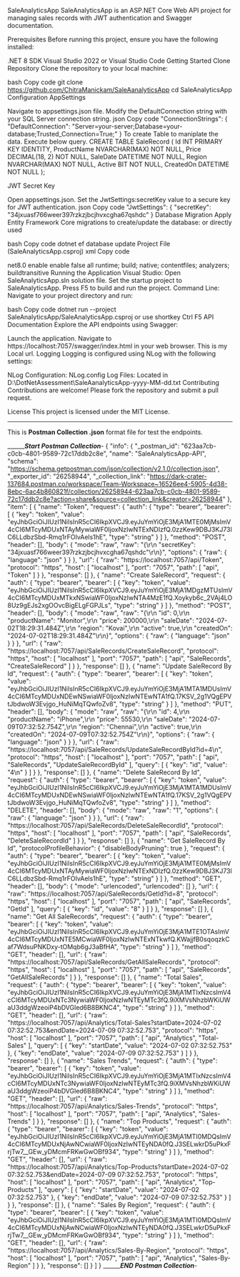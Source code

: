 SaleAnalyticsApp
SaleAnalyticsApp is an ASP.NET Core Web API project for managing sales records with JWT authentication and Swagger documentation.

Prerequisites
Before running this project, ensure you have the following installed:

.NET 8 SDK
Visual Studio 2022 or Visual Studio Code
Getting Started
Clone Repository
Clone the repository to your local machine:

bash
Copy code
git clone https://github.com/ChitraManickam/SaleAanalyticsApp
cd SaleAnalyticsApp
Configuration
AppSettings

Navigate to appsettings.json file.
Modify the DefaultConnection string with your SQL Server connection string.
json
Copy code
"ConnectionStrings": {
  "DefaultConnection": "Server=your-server;Database=your-database;Trusted_Connection=True;"
}
To create Table to maniplate the data. Execute below query.
CREATE TABLE SaleRecord (
    Id INT PRIMARY KEY IDENTITY,
    ProductName NVARCHAR(MAX) NOT NULL,
    Price DECIMAL(18, 2) NOT NULL,
    SaleDate DATETIME NOT NULL,
    Region NVARCHAR(MAX) NOT NULL,
    Active BIT NOT NULL,
    CreatedOn DATETIME NOT NULL
);

JWT Secret Key

Open appsettings.json.
Set the JwtSettings:secretKey value to a secure key for JWT authentication.
json
Copy code
"JwtSettings": {
  "secretKey": "34jxuasf766weer397rzkzjbcjhvxcgha67qshdc"
}
Database Migration
Apply Entity Framework Core migrations to create/update the database: or directly used

bash
Copy code
dotnet ef database update
Project File (SaleAnalyticsApp.csproj)
xml
Copy code
<Project Sdk="Microsoft.NET.Sdk.Web">

  <PropertyGroup>
    <TargetFramework>net8.0</TargetFramework>
    <Nullable>enable</Nullable>
    <ImplicitUsings>enable</ImplicitUsings>
    <InvariantGlobalization>false</InvariantGlobalization>
  </PropertyGroup>

  <ItemGroup>
    <!-- Packages -->
    <PackageReference Include="AutoMapper.Extensions.Microsoft.DependencyInjection" Version="12.0.1" />
    <PackageReference Include="Microsoft.AspNetCore.Authentication.JwtBearer" Version="8.0.6" />
    <PackageReference Include="Microsoft.EntityFrameworkCore.Design" Version="8.0.6">
      <PrivateAssets>all</PrivateAssets>
      <IncludeAssets>runtime; build; native; contentfiles; analyzers; buildtransitive</IncludeAssets>
    </PackageReference>
    <PackageReference Include="Microsoft.EntityFrameworkCore.SqlServer" Version="8.0.6" />
    <PackageReference Include="NLog" Version="5.3.2" />
    <PackageReference Include="NLog.Web.AspNetCore" Version="5.3.11" />
    <PackageReference Include="Swashbuckle.AspNetCore" Version="6.6.2" />
  </ItemGroup>

</Project>
Running the Application
Visual Studio:
Open SaleAnalyticsApp.sln solution file.
Set the startup project to SaleAnalyticsApp.
Press F5 to build and run the project.
Command Line:
Navigate to your project directory and run:

bash
Copy code
dotnet run --project SaleAnalyticsApp/SaleAnalyticsApp.csproj or use shortkey Ctrl F5
API Documentation
Explore the API endpoints using Swagger:

Launch the application.
Navigate to https://localhost:7057/swagger/index.html in your web browser. This is my Local url.
Logging
Logging is configured using NLog with the following settings:

NLog Configuration: NLog.config
Log Files: Located in D:\DotNetAssessment\SaleAanalyticsApp-yyyy-MM-dd.txt
Contributing
Contributions are welcome! Please fork the repository and submit a pull request.

License
This project is licensed under the MIT License.

____________________________________________________________________________________________________________________________________________________

This is **Postman Collection .json** format file for test the endpoints.

_________________________________________________________Start Postman Collection___________________________________________________-
{
	"info": {
		"_postman_id": "623aa7cb-c0cb-4801-9589-72c17ddb2c8e",
		"name": "SaleAnalyticsApp-API",
		"schema": "https://schema.getpostman.com/json/collection/v2.1.0/collection.json",
		"_exporter_id": "26258944",
		"_collection_link": "https://dark-crater-137684.postman.co/workspace/Team-Workspace~16526ee4-5905-4d38-8ebc-6ac4b860821f/collection/26258944-623aa7cb-c0cb-4801-9589-72c17ddb2c8e?action=share&source=collection_link&creator=26258944"
	},
	"item": [
		{
			"name": "Token",
			"request": {
				"auth": {
					"type": "bearer",
					"bearer": [
						{
							"key": "token",
							"value": "eyJhbGciOiJIUzI1NiIsInR5cCI6IkpXVCJ9.eyJuYmYiOjE3MjA1MTE0MjMsImV4cCI6MTcyMDUxNTAyMywiaWF0IjoxNzIwNTExNDIzfQ.0zzKew9DBJ3KJ73lC6LLdbzSbd-Rmq1rFOIvAels1hE",
							"type": "string"
						}
					]
				},
				"method": "POST",
				"header": [],
				"body": {
					"mode": "raw",
					"raw": "{\r\n  \"secretKey\": \"34jxuasf766weer397rzkzjbcjhvxcgha67qshdc\"\r\n}",
					"options": {
						"raw": {
							"language": "json"
						}
					}
				},
				"url": {
					"raw": "https://localhost:7057/api/Token",
					"protocol": "https",
					"host": [
						"localhost"
					],
					"port": "7057",
					"path": [
						"api",
						"Token"
					]
				}
			},
			"response": []
		},
		{
			"name": "Create SaleRecord",
			"request": {
				"auth": {
					"type": "bearer",
					"bearer": [
						{
							"key": "token",
							"value": "eyJhbGciOiJIUzI1NiIsInR5cCI6IkpXVCJ9.eyJuYmYiOjE3MjA1MDgzMTUsImV4cCI6MTcyMDUxMTkxNSwiaWF0IjoxNzIwNTA4MzE1fQ.Xoykyb6c_2VAj4LO8Uz9gEJs2xgOOvcBigELgFGPJLs",
							"type": "string"
						}
					]
				},
				"method": "POST",
				"header": [],
				"body": {
					"mode": "raw",
					"raw": "{\r\n  \"id\": 0,\r\n  \"productName\": \"Monitor\",\r\n  \"price\": 200000,\r\n  \"saleDate\": \"2024-07-02T18:29:31.484Z\",\r\n  \"region\": \"Kovai\",\r\n  \"active\": true,\r\n  \"createdOn\": \"2024-07-02T18:29:31.484Z\"\r\n}",
					"options": {
						"raw": {
							"language": "json"
						}
					}
				},
				"url": {
					"raw": "https://localhost:7057/api/SaleRecords/CreateSaleRecord",
					"protocol": "https",
					"host": [
						"localhost"
					],
					"port": "7057",
					"path": [
						"api",
						"SaleRecords",
						"CreateSaleRecord"
					]
				}
			},
			"response": []
		},
		{
			"name": "Update SaleRecord By Id",
			"request": {
				"auth": {
					"type": "bearer",
					"bearer": [
						{
							"key": "token",
							"value": "eyJhbGciOiJIUzI1NiIsInR5cCI6IkpXVCJ9.eyJuYmYiOjE3MjA1MTA1MDUsImV4cCI6MTcyMDUxNDEwNSwiaWF0IjoxNzIwNTEwNTA1fQ.17KSV_2g1VQgEPVtJbdwoW3Evjgo_HuNiMqTQwfoZv8",
							"type": "string"
						}
					]
				},
				"method": "PUT",
				"header": [],
				"body": {
					"mode": "raw",
					"raw": "{\r\n  \"id\": 4,\r\n  \"productName\": \"iPhone\",\r\n  \"price\": 55530,\r\n  \"saleDate\": \"2024-07-09T07:32:52.754Z\",\r\n  \"region\": \"Chennai\",\r\n  \"active\": true,\r\n  \"createdOn\": \"2024-07-09T07:32:52.754Z\"\r\n}",
					"options": {
						"raw": {
							"language": "json"
						}
					}
				},
				"url": {
					"raw": "https://localhost:7057/api/SaleRecords/UpdateSaleRecordById?id=4\n",
					"protocol": "https",
					"host": [
						"localhost"
					],
					"port": "7057",
					"path": [
						"api",
						"SaleRecords",
						"UpdateSaleRecordById"
					],
					"query": [
						{
							"key": "id",
							"value": "4\n"
						}
					]
				}
			},
			"response": []
		},
		{
			"name": "Delete SaleRecord By Id",
			"request": {
				"auth": {
					"type": "bearer",
					"bearer": [
						{
							"key": "token",
							"value": "eyJhbGciOiJIUzI1NiIsInR5cCI6IkpXVCJ9.eyJuYmYiOjE3MjA1MTA1MDUsImV4cCI6MTcyMDUxNDEwNSwiaWF0IjoxNzIwNTEwNTA1fQ.17KSV_2g1VQgEPVtJbdwoW3Evjgo_HuNiMqTQwfoZv8",
							"type": "string"
						}
					]
				},
				"method": "DELETE",
				"header": [],
				"body": {
					"mode": "raw",
					"raw": "1",
					"options": {
						"raw": {
							"language": "json"
						}
					}
				},
				"url": {
					"raw": "https://localhost:7057/api/SaleRecords/DeleteSaleRecordId",
					"protocol": "https",
					"host": [
						"localhost"
					],
					"port": "7057",
					"path": [
						"api",
						"SaleRecords",
						"DeleteSaleRecordId"
					]
				}
			},
			"response": []
		},
		{
			"name": "Get SaleRecord By Id",
			"protocolProfileBehavior": {
				"disableBodyPruning": true
			},
			"request": {
				"auth": {
					"type": "bearer",
					"bearer": [
						{
							"key": "token",
							"value": "eyJhbGciOiJIUzI1NiIsInR5cCI6IkpXVCJ9.eyJuYmYiOjE3MjA1MTE0MjMsImV4cCI6MTcyMDUxNTAyMywiaWF0IjoxNzIwNTExNDIzfQ.0zzKew9DBJ3KJ73lC6LLdbzSbd-Rmq1rFOIvAels1hE",
							"type": "string"
						}
					]
				},
				"method": "GET",
				"header": [],
				"body": {
					"mode": "urlencoded",
					"urlencoded": []
				},
				"url": {
					"raw": "https://localhost:7057/api/SaleRecords/GetId?id=8",
					"protocol": "https",
					"host": [
						"localhost"
					],
					"port": "7057",
					"path": [
						"api",
						"SaleRecords",
						"GetId"
					],
					"query": [
						{
							"key": "id",
							"value": "8"
						}
					]
				}
			},
			"response": []
		},
		{
			"name": "Get All SaleRecords",
			"request": {
				"auth": {
					"type": "bearer",
					"bearer": [
						{
							"key": "token",
							"value": "eyJhbGciOiJIUzI1NiIsInR5cCI6IkpXVCJ9.eyJuYmYiOjE3MjA1MTE1OTAsImV4cCI6MTcyMDUxNTE5MCwiaWF0IjoxNzIwNTExNTkwfQ.KWajjfB0sqoqzkCaf7WdsuPNKDxy-tOMqb6gJ3aBfHA",
							"type": "string"
						}
					]
				},
				"method": "GET",
				"header": [],
				"url": {
					"raw": "https://localhost:7057/api/SaleRecords/GetAllSaleRecords",
					"protocol": "https",
					"host": [
						"localhost"
					],
					"port": "7057",
					"path": [
						"api",
						"SaleRecords",
						"GetAllSaleRecords"
					]
				}
			},
			"response": []
		},
		{
			"name": "Total Sales",
			"request": {
				"auth": {
					"type": "bearer",
					"bearer": [
						{
							"key": "token",
							"value": "eyJhbGciOiJIUzI1NiIsInR5cCI6IkpXVCJ9.eyJuYmYiOjE3MjA1MTIxNzcsImV4cCI6MTcyMDUxNTc3NywiaWF0IjoxNzIwNTEyMTc3fQ.9iXMVsNhzbWKiUWaU3ddgWzeoiP4bDVGled6B8BKNC4",
							"type": "string"
						}
					]
				},
				"method": "GET",
				"header": [],
				"url": {
					"raw": "https://localhost:7057/api/Analytics/Total-Sales?startDate=2024-07-02 07:32:52.753&endDate=2024-07-09 07:32:52.753",
					"protocol": "https",
					"host": [
						"localhost"
					],
					"port": "7057",
					"path": [
						"api",
						"Analytics",
						"Total-Sales"
					],
					"query": [
						{
							"key": "startDate",
							"value": "2024-07-02 07:32:52.753"
						},
						{
							"key": "endDate",
							"value": "2024-07-09 07:32:52.753"
						}
					]
				}
			},
			"response": []
		},
		{
			"name": "Sales Trends",
			"request": {
				"auth": {
					"type": "bearer",
					"bearer": [
						{
							"key": "token",
							"value": "eyJhbGciOiJIUzI1NiIsInR5cCI6IkpXVCJ9.eyJuYmYiOjE3MjA1MTIxNzcsImV4cCI6MTcyMDUxNTc3NywiaWF0IjoxNzIwNTEyMTc3fQ.9iXMVsNhzbWKiUWaU3ddgWzeoiP4bDVGled6B8BKNC4",
							"type": "string"
						}
					]
				},
				"method": "GET",
				"header": [],
				"url": {
					"raw": "https://localhost:7057/api/Analytics/Sales-Trends",
					"protocol": "https",
					"host": [
						"localhost"
					],
					"port": "7057",
					"path": [
						"api",
						"Analytics",
						"Sales-Trends"
					]
				}
			},
			"response": []
		},
		{
			"name": "Top Products",
			"request": {
				"auth": {
					"type": "bearer",
					"bearer": [
						{
							"key": "token",
							"value": "eyJhbGciOiJIUzI1NiIsInR5cCI6IkpXVCJ9.eyJuYmYiOjE3MjA1MTI0MDQsImV4cCI6MTcyMDUxNjAwNCwiaWF0IjoxNzIwNTEyNDA0fQ.J3SELwkrD5uPkxFrjTw7__GEw_yDMcmFRKwGwOBf934",
							"type": "string"
						}
					]
				},
				"method": "GET",
				"header": [],
				"url": {
					"raw": "https://localhost:7057/api/Analytics/Top-Products?startDate=2024-07-02 07:32:52.753&endDate=2024-07-09 07:32:52.753",
					"protocol": "https",
					"host": [
						"localhost"
					],
					"port": "7057",
					"path": [
						"api",
						"Analytics",
						"Top-Products"
					],
					"query": [
						{
							"key": "startDate",
							"value": "2024-07-02 07:32:52.753"
						},
						{
							"key": "endDate",
							"value": "2024-07-09 07:32:52.753"
						}
					]
				}
			},
			"response": []
		},
		{
			"name": "Sales By Region",
			"request": {
				"auth": {
					"type": "bearer",
					"bearer": [
						{
							"key": "token",
							"value": "eyJhbGciOiJIUzI1NiIsInR5cCI6IkpXVCJ9.eyJuYmYiOjE3MjA1MTI0MDQsImV4cCI6MTcyMDUxNjAwNCwiaWF0IjoxNzIwNTEyNDA0fQ.J3SELwkrD5uPkxFrjTw7__GEw_yDMcmFRKwGwOBf934",
							"type": "string"
						}
					]
				},
				"method": "GET",
				"header": [],
				"url": {
					"raw": "https://localhost:7057/api/Analytics/Sales-By-Region",
					"protocol": "https",
					"host": [
						"localhost"
					],
					"port": "7057",
					"path": [
						"api",
						"Analytics",
						"Sales-By-Region"
					]
				}
			},
			"response": []
		}
	]
}
_________________________________________________________END Postman Collection___________________________________________________-
